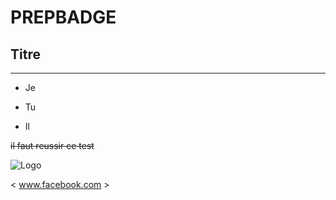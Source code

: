 # PREPBADGE

## Titre ##
-----------

+ Je
* Tu
+ Il

~~il faut reussir ce test~~

![Logo](https://facebookbrand.com/wp-content/themes/fb-branding/prj-fb-branding/assets/images/fb-art.png)

< www.facebook.com >